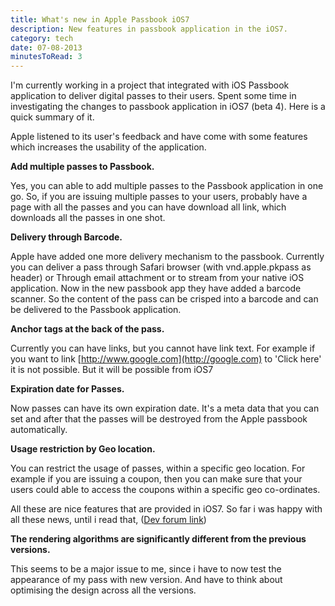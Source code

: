 ```yaml
---
title: What's new in Apple Passbook iOS7
description: New features in passbook application in the iOS7.
category: tech
date: 07-08-2013
minutesToRead: 3
---
```


I'm currently working in a project that integrated with iOS Passbook application to deliver digital passes to their users. Spent some time in investigating the changes to passbook application in iOS7 (beta 4). Here is a quick summary of it.

Apple listened to its user's feedback and have come with some features which increases the usability of the application.

**Add multiple passes to Passbook.**

Yes, you can able to add multiple passes to the Passbook application in one go. So, if you are issuing multiple passes to your users, probably have a page with all the passes and you can have download all link, which downloads all the passes in one shot.

**Delivery through Barcode.**

Apple have added one more delivery mechanism to the passbook. Currently you can deliver a pass through Safari browser (with vnd.apple.pkpass as header) or Through email attachment or to stream from your native iOS application. Now in the new passbook app they have added a barcode scanner. So the content of the pass can be crisped into a barcode and can be delivered to the Passbook application.

**Anchor tags at the back of the pass.**

Currently you can have links, but you cannot have link text. For example if you want to link [http://www.google.com](http://google.com) to 'Click here' it is not possible. But it will be possible from iOS7

**Expiration date for Passes.**

Now passes can have its own expiration date. It's a meta data that you can set and after that the passes will be destroyed from the Apple passbook automatically.

**Usage restriction by Geo location.**

You can restrict the usage of passes, within a specific geo location. For example if you are issuing a coupon, then you can make sure that your users could able to access the coupons within a specific geo co-ordinates.

All these are nice features that are provided in iOS7. So far i was happy with all these news, until i read that, ([Dev forum link](https://devforums.apple.com/thread/190987?tstart=0))

**The rendering algorithms are significantly different from the previous versions.**

This seems to be a major issue to me, since i have to now test the appearance of my pass with new version. And have to think about optimising the design across all the versions.
